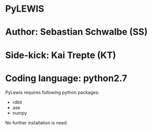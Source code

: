 # PyLEWIS 
# Author: Sebastian Schwalbe (SS)   
# Side-kick: Kai Trepte (KT)   
# Coding language: python2.7 

PyLewis requires following python packages: 

* rdkit   
* ase   
* numpy  

No further installation is need. 
  
